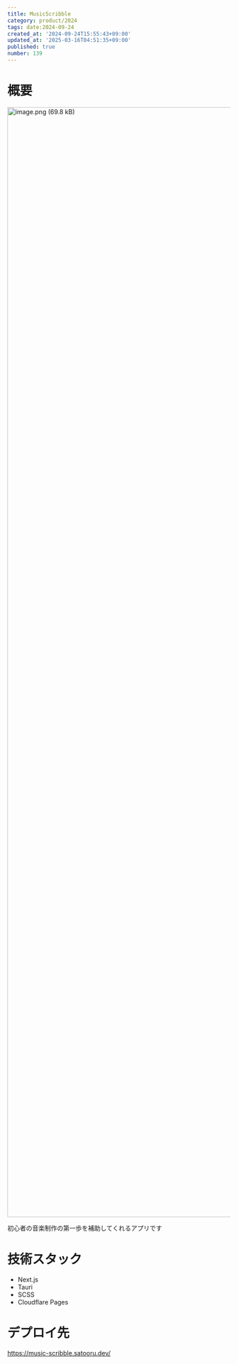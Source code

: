 ```yaml
---
title: MusicScribble
category: product/2024
tags: date:2024-09-24
created_at: '2024-09-24T15:55:43+09:00'
updated_at: '2025-03-16T04:51:35+09:00'
published: true
number: 139
---
```


<!-- icons: react,nextjs,sass,cloudflare-pages -->

# 概要
<img width="2504" alt="image.png (69.8 kB)" src="https://img.esa.io/uploads/production/attachments/21347/2024/09/24/148142/84a17392-b9a4-4435-883f-abe62b22ceec.png">

初心者の音楽制作の第一歩を補助してくれるアプリです

# 技術スタック
- Next.js
- Tauri
- SCSS
- Cloudflare Pages

# デプロイ先
https://music-scribble.satooru.dev/

